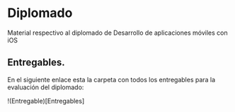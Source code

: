 # Diplomado
Material respectivo al diplomado de Desarrollo de aplicaciones móviles con iOS

## Entregables.

En el siguiente enlace esta la carpeta con todos los entregables para la evaluación del diplomado:

!(Entregable)[Entregables]
